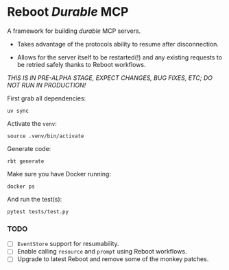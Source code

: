 # Reboot *Durable* MCP

A framework for building _durable_ MCP servers.

* Takes advantage of the protocols ability to resume after
  disconnection.

* Allows for the server itself to be restarted(!) and any existing
  requests to be retried safely thanks to Reboot workflows.

*THIS IS IN PRE-ALPHA STAGE, EXPECT CHANGES, BUG FIXES, ETC; DO NOT RUN IN PRODUCTION!*

First grab all dependencies:
```console
uv sync
```
Activate the `venv`:
```console
source .venv/bin/activate
```
Generate code:
```console
rbt generate
```
Make sure you have Docker running:
```console
docker ps
```
And run the test(s):
```console
pytest tests/test.py
```

### TODO
- [ ] `EventStore` support for resumability.
- [ ] Enable calling `resource` and `prompt` using Reboot workflows.
- [ ] Upgrade to latest Reboot and remove some of the monkey patches.